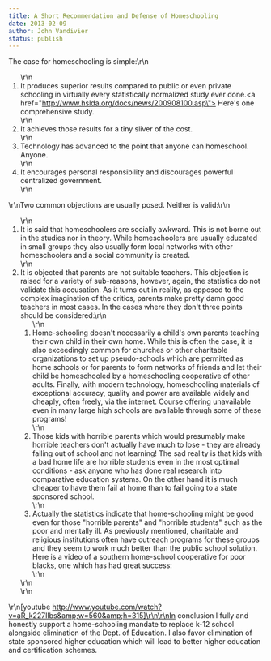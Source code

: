 ```yaml
---
title: A Short Recommendation and Defense of Homeschooling
date: 2013-02-09
author: John Vandivier
status: publish
---
```


The case for homeschooling is simple:\r\n<ol>\r\n	<li>It produces superior results compared to public or even private schooling in virtually every statistically normalized study ever done.<a href=\"http://www.hslda.org/docs/news/200908100.asp\"> Here's one comprehensive study.</a></li>\r\n	<li>It achieves those results for a tiny sliver of the cost.</li>\r\n	<li>Technology has advanced to the point that anyone can homeschool. Anyone.</li>\r\n	<li>It encourages personal responsibility and discourages powerful centralized government.</li>\r\n</ol>\r\nTwo common objections are usually posed. Neither is valid:\r\n<ol>\r\n	<li>It is said that homeschoolers are socially awkward. This is not borne out in the studies nor in theory. While homeschoolers are usually educated in small groups they also usually form local networks with other homeschoolers and a social community is created.</li>\r\n	<li>It is objected that parents are not suitable teachers. This objection is raised for a variety of sub-reasons, however, again, the statistics do not validate this accusation. As it turns out in reality, as opposed to the complex imagination of the critics, parents make pretty damn good teachers in most cases. In the cases where they don't three points should be considered:\r\n<ol>\r\n	<li>Home-schooling doesn't necessarily a child's own parents teaching their own child in their own home. While this is often the case, it is also exceedingly common for churches or other charitable organizations to set up pseudo-schools which are permitted as home schools or for parents to form networks of friends and let their child be homeschooled by a homeschooling cooperative of other adults. Finally, with modern technology, homeschooling materials of exceptional accuracy, quality and power are available widely and cheaply, often freely, via the internet. Course offering unavailable even in many large high schools are available through some of these programs!</li>\r\n	<li>Those kids with horrible parents which would presumably make horrible teachers don't actually have much to lose - they are already failing out of school and not learning! The sad reality is that kids with a bad home life are horrible students even in the most optimal conditions - ask anyone who has done real research into comparative education systems. On the other hand it is much cheaper to have them fail at home than to fail going to a state sponsored school.</li>\r\n	<li>Actually the statistics indicate that home-schooling might be good even for those \"horrible parents\" and \"horrible students\" such as the poor and mentally ill. As previously mentioned, charitable and religious institutions often have outreach programs for these groups and they seem to work much better than the public school solution. Here is a video of a southern home-school cooperative for poor blacks, one which has had great success:</li>\r\n</ol>\r\n</li>\r\n</ol>\r\n[youtube http://www.youtube.com/watch?v=aR_k227Ilbs&amp;w=560&amp;h=315]\r\n\r\nIn conclusion I fully and honestly support a home-schooling mandate to replace k-12 school alongside elimination of the Dept. of Education. I also favor elimination of state sponsored higher education which will lead to better higher education and certification schemes.